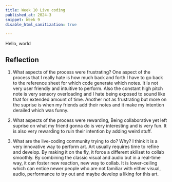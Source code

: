 ```yaml
---
title: Week 10 Live coding
published_at: 2024-3
snippet: Week 9
disable_html_sanitization: true

---
```


Hello, world

## Reflection 
1. What aspects of the process were frustrating?
One aspect of the process that I really hate is how much back and forth I have to go back to the reference sheet for which code generate which notes. It is not very user friendly and intuitive to perform. Also the constant high pitch note is very sensory overloading and I hate being exposed to sound like that for extended amount of time. Another not as frustrating but more on the suprise is when my friends add their notes and it make my intention derailed which was funny.


2. What aspects of the process were rewarding,
Being collaborative yet left suprise on what my friend gonna do is very interesting and is very fun. It is also very rewarding to ruin their intention by adding weird stuff.

3. What are the live-coding community trying to do? Why?
I think it is a very innovative way to perform art. Art usually requires time to refine and develop. By making it on the fly, it force a different skillset to collab smoothly. By combining the classic visual and audio but in a real-time way, it can foster new reaction, new way to collab. It is lower-ceiling which can entice newer people who are not familiar with either visual, audio, performance to try out and maybe develop a liking for this art. 

